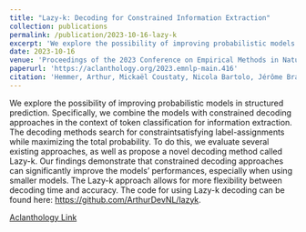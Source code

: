 ```yaml
---
title: "Lazy-k: Decoding for Constrained Information Extraction"
collection: publications
permalink: /publication/2023-10-16-lazy-k
excerpt: 'We explore the possibility of improving probabilistic models in structured prediction. Specifically, we combine the models with constrained decoding approaches in the context of token classification for information extraction. The decoding methods search for constraintsatisfying label-assignments while maximizing the total probability. To do this, we evaluate several existing approaches, as well as propose a novel decoding method called Lazy-k. Our findings demonstrate that constrained decoding approaches can significantly improve the models’ performances, especially when using smaller models. The Lazy-k approach allows for more flexibility between decoding time and accuracy. The code for using Lazy-k decoding can be found here: https://github.com/ArthurDevNL/lazyk.'
date: 2023-10-16
venue: 'Proceedings of the 2023 Conference on Empirical Methods in Natural Language Processing'
paperurl: 'https://aclanthology.org/2023.emnlp-main.416'
citation: 'Hemmer, Arthur, Mickaël Coustaty, Nicola Bartolo, Jérôme Brachat, and Jean-Marc Ogier. "Lazy-k Decoding: Constrained Decoding for Information Extraction." In Proceedings of the 2023 Conference on Empirical Methods in Natural Language Processing, pp. 6727-6736. 2023.'
---
```

We explore the possibility of improving probabilistic models in structured prediction. Specifically, we combine the models with constrained decoding approaches in the context of token classification for information extraction. The decoding methods search for constraintsatisfying label-assignments while maximizing the total probability. To do this, we evaluate several existing approaches, as well as propose a novel decoding method called Lazy-k. Our findings demonstrate that constrained decoding approaches can significantly improve the models’ performances, especially when using smaller models. The Lazy-k approach allows for more flexibility between decoding time and accuracy. The code for using Lazy-k decoding can be found here: https://github.com/ArthurDevNL/lazyk.

[Aclanthology Link](https://aclanthology.org/2023.emnlp-main.416/)

<!-- Recommended citation: Your Name, You. (2009). "Paper Title Number 1." <i>Journal 1</i>. 1(1). -->